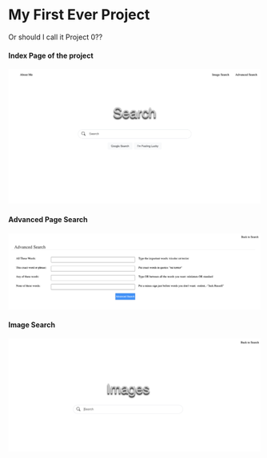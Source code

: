 # My First Ever Project
Or should I call it Project 0??

#### Index Page of the project ####
![alt text](https://github.com/alexcodes11/search/blob/master/alex.png)

#### Advanced Page Search ####
![alt text](https://github.com/alexcodes11/search/blob/master/advanced.png)

#### Image Search ####
![alt text](https://github.com/alexcodes11/search/blob/master/image.png)
